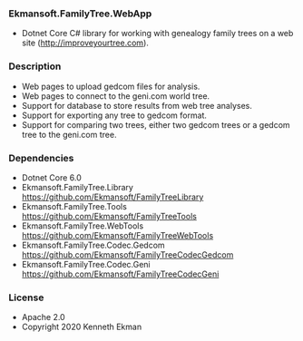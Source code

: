 ### Ekmansoft.FamilyTree.WebApp
- Dotnet Core C# library for working with genealogy family trees on a web site (http://improveyourtree.com).

### Description
- Web pages to upload gedcom files for analysis.
- Web pages to connect to the geni.com world tree.
- Support for database to store results from web tree analyses.
- Support for exporting any tree to gedcom format.
- Support for comparing two trees, either two gedcom trees or a gedcom tree to the geni.com tree.

### Dependencies
- Dotnet Core 6.0
- Ekmansoft.FamilyTree.Library https://github.com/Ekmansoft/FamilyTreeLibrary
- Ekmansoft.FamilyTree.Tools https://github.com/Ekmansoft/FamilyTreeTools
- Ekmansoft.FamilyTree.WebTools https://github.com/Ekmansoft/FamilyTreeWebTools
- Ekmansoft.FamilyTree.Codec.Gedcom https://github.com/Ekmansoft/FamilyTreeCodecGedcom
- Ekmansoft.FamilyTree.Codec.Geni https://github.com/Ekmansoft/FamilyTreeCodecGeni

### License 
- Apache 2.0
- Copyright 2020 Kenneth Ekman